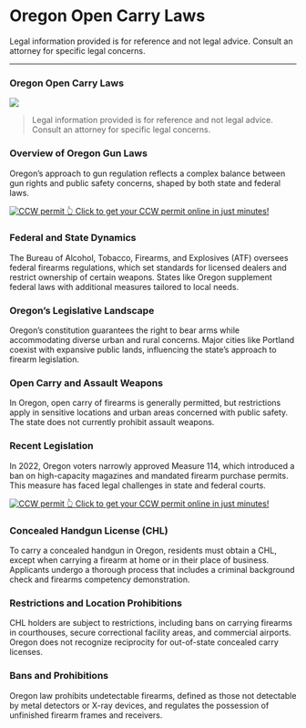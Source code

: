 # Oregon Open Carry Laws

Legal information provided is for reference and not legal advice. Consult an attorney for specific legal concerns. 

* * *

### Oregon Open Carry Laws

![](https://cdn-images-1.medium.com/max/800/1*Rwhu-t1MgCT-9YBtabhS6w.png)

> Legal information provided is for reference and not legal advice. Consult an attorney for specific legal concerns.

### Overview of Oregon Gun Laws

Oregon’s approach to gun regulation reflects a complex balance between gun rights and public safety concerns, shaped by both state and federal laws.

<a href="https://serp.ly/ccw">
<div>
    <img src="https://cdn-images-1.medium.com/max/1200/1*aCmvRhaa5Xjz4zDZxHzAjg.png" alt="CCW permit">
    👆 Click to get your CCW permit online in just minutes!
</div>
</a>

### Federal and State Dynamics

The Bureau of Alcohol, Tobacco, Firearms, and Explosives (ATF) oversees federal firearms regulations, which set standards for licensed dealers and restrict ownership of certain weapons. States like Oregon supplement federal laws with additional measures tailored to local needs.

### Oregon’s Legislative Landscape

Oregon’s constitution guarantees the right to bear arms while accommodating diverse urban and rural concerns. Major cities like Portland coexist with expansive public lands, influencing the state’s approach to firearm legislation.

### Open Carry and Assault Weapons

In Oregon, open carry of firearms is generally permitted, but restrictions apply in sensitive locations and urban areas concerned with public safety. The state does not currently prohibit assault weapons.

### Recent Legislation

In 2022, Oregon voters narrowly approved Measure 114, which introduced a ban on high-capacity magazines and mandated firearm purchase permits. This measure has faced legal challenges in state and federal courts.


<a href="https://serp.ly/ccw">
<div>
    <img src="https://cdn-images-1.medium.com/max/1200/1*TMCVgNoKp2NAtvLSAMkaJg.png" alt="CCW permit">
    👆 Click to get your CCW permit online in just minutes!
</div>
</a>


### Concealed Handgun License (CHL)

To carry a concealed handgun in Oregon, residents must obtain a CHL, except when carrying a firearm at home or in their place of business. Applicants undergo a thorough process that includes a criminal background check and firearms competency demonstration.

### Restrictions and Location Prohibitions

CHL holders are subject to restrictions, including bans on carrying firearms in courthouses, secure correctional facility areas, and commercial airports. Oregon does not recognize reciprocity for out-of-state concealed carry licenses.

### Bans and Prohibitions

Oregon law prohibits undetectable firearms, defined as those not detectable by metal detectors or X-ray devices, and regulates the possession of unfinished firearm frames and receivers.



